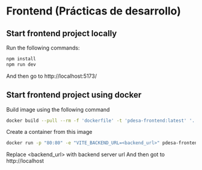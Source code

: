 # Frontend (Prácticas de desarrollo)

## Start frontend project locally
Run the following commands:
```bash
npm install
npm run dev
```

And then go to http://localhost:5173/

## Start frontend project using docker
Build image using the following command
```bash
docker build --pull --rm -f 'dockerfile' -t 'pdesa-frontend:latest' '.'
```
Create a container from this image
```bash
docker run -p "80:80" -e "VITE_BACKEND_URL=<backend_url>" pdesa-frontend
```
Replace <backend_url> with backend server url
And then got to http://localhost